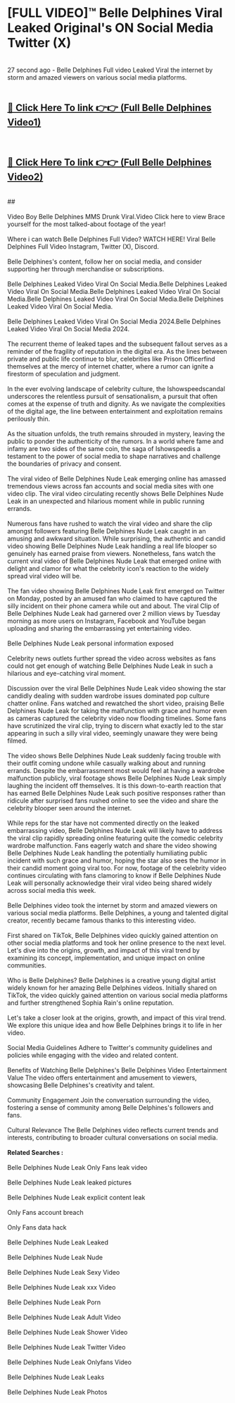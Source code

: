 # [FULL VIDEO]™ Belle Delphines Viral Leaked Original's ON Social Media Twitter (X) <br>
<br>
27 second ago - Belle Delphines Full video Leaked Viral the internet by storm and amazed viewers on various social media platforms.<br>

 <br>

##  <a href="https://play.123hd.live?title=Full Belle_Delphines&ref=git">🔴 Click Here To link 👉👉 (Full Belle Delphines Video1)</a><br>
  <br>

##  <a href="https://play.123hd.live?title=Full Belle_Delphines&ref=git">🔴 Click Here To link 👉👉 (Full Belle Delphines Video2)</a><br>
  <br>
  ##


  <br>

  <br>
Video Boy Belle Delphines MMS Drunk Viral.Video Click here to view Brace yourself for the most talked-about footage of the year!
<br><br>
Where i can watch Belle Delphines Full Video? WATCH HERE! Viral Belle Delphines Full Video Instagram, Twitter (X), Discord.
<br><br>
Belle Delphines's content, follow her on social media, and consider supporting her through merchandise or subscriptions.
<br><br>
Belle Delphines Leaked Video Viral On Social Media.Belle Delphines Leaked Video Viral On Social Media.Belle Delphines Leaked Video Viral On Social Media.Belle Delphines Leaked Video Viral On Social Media.Belle Delphines Leaked Video Viral On Social Media.
<br><br>
Belle Delphines Leaked Video Viral On Social Media 2024.Belle Delphines Leaked Video Viral On Social Media 2024.
<br><br>
The recurrent theme of leaked tapes and the subsequent fallout serves as a reminder of the fragility of reputation in the digital era. As the lines between private and public life continue to blur, celebrities like Prison Officerfind themselves at the mercy of internet chatter, where a rumor can ignite a firestorm of speculation and judgment.
<br><br>
In the ever evolving landscape of celebrity culture, the Ishowspeedscandal underscores the relentless pursuit of sensationalism, a pursuit that often comes at the expense of truth and dignity. As we navigate the complexities of the digital age, the line between entertainment and exploitation remains perilously thin.
<br><br>
As the situation unfolds, the truth remains shrouded in mystery, leaving the public to ponder the authenticity of the rumors. In a world where fame and infamy are two sides of the same coin, the saga of Ishowspeedis a testament to the power of social media to shape narratives and challenge the boundaries of privacy and consent.
<br><br>
The viral video of Belle Delphines Nude Leak emerging online has amassed tremendous views across fan accounts and social media sites with one video clip. The viral video circulating recently shows Belle Delphines Nude Leak in an unexpected and hilarious moment while in public running errands.
<br><br>
Numerous fans have rushed to watch the viral video and share the clip amongst followers featuring Belle Delphines Nude Leak caught in an amusing and awkward situation. While surprising, the authentic and candid video showing Belle Delphines Nude Leak handling a real life blooper so genuinely has earned praise from viewers. Nonetheless, fans watch the current viral video of Belle Delphines Nude Leak that emerged online with delight and clamor for what the celebrity icon's reaction to the widely spread viral video will be.
<br><br>
The fan video showing Belle Delphines Nude Leak first emerged on Twitter on Monday, posted by an amused fan who claimed to have captured the silly incident on their phone camera while out and about. The viral Clip of Belle Delphines Nude Leak had garnered over 2 million views by Tuesday morning as more users on Instagram, Facebook and YouTube began uploading and sharing the embarrassing yet entertaining video.
<br><br>
Belle Delphines Nude Leak personal information exposed
<br><br>
Celebrity news outlets further spread the video across websites as fans could not get enough of watching Belle Delphines Nude Leak in such a hilarious and eye-catching viral moment.
<br><br>
Discussion over the viral Belle Delphines Nude Leak video showing the star candidly dealing with sudden wardrobe issues dominated pop culture chatter online. Fans watched and rewatched the short video, praising Belle Delphines Nude Leak for taking the malfunction with grace and humor even as cameras captured the celebrity video now flooding timelines. Some fans have scrutinized the viral clip, trying to discern what exactly led to the star appearing in such a silly viral video, seemingly unaware they were being filmed.
<br><br>
The video shows Belle Delphines Nude Leak suddenly facing trouble with their outfit coming undone while casually walking about and running errands. Despite the embarrassment most would feel at having a wardrobe malfunction publicly, viral footage shows Belle Delphines Nude Leak simply laughing the incident off themselves. It is this down-to-earth reaction that has earned Belle Delphines Nude Leak such positive responses rather than ridicule after surprised fans rushed online to see the video and share the celebrity blooper seen around the internet.
<br><br>
While reps for the star have not commented directly on the leaked embarrassing video, Belle Delphines Nude Leak will likely have to address the viral clip rapidly spreading online featuring quite the comedic celebrity wardrobe malfunction. Fans eagerly watch and share the video showing Belle Delphines Nude Leak handling the potentially humiliating public incident with such grace and humor, hoping the star also sees the humor in their candid moment going viral too. For now, footage of the celebrity video continues circulating with fans clamoring to know if Belle Delphines Nude Leak will personally acknowledge their viral video being shared widely across social media this week.
<br><br>
Belle Delphines video took the internet by storm and amazed viewers on various social media platforms. Belle Delphines, a young and talented digital creator, recently became famous thanks to this interesting video.
<br><br>
First shared on TikTok, Belle Delphines video quickly gained attention on other social media platforms and took her online presence to the next level. Let's dive into the origins, growth, and impact of this viral trend by examining its concept, implementation, and unique impact on online communities.
<br><br>
Who is Belle Delphines? Belle Delphines is a creative young digital artist widely known for her amazing Belle Delphines videos. Initially shared on TikTok, the video quickly gained attention on various social media platforms and further strengthened Sophia Rain's online reputation.
<br><br>
Let's take a closer look at the origins, growth, and impact of this viral trend. We explore this unique idea and how Belle Delphines brings it to life in her video.
<br><br>
Social Media Guidelines Adhere to Twitter's community guidelines and policies while engaging with the video and related content.
<br><br>
Benefits of Watching Belle Delphines's Belle Delphines Video Entertainment Value The video offers entertainment and amusement to viewers, showcasing Belle Delphines's creativity and talent.
<br><br>
Community Engagement Join the conversation surrounding the video, fostering a sense of community among Belle Delphines's followers and fans.
<br><br>
Cultural Relevance The Belle Delphines video reflects current trends and interests, contributing to broader cultural conversations on social media.
<br><br>
<strong>Related Searches :</strong>
<br><br>
Belle Delphines Nude Leak Only Fans leak video
<br><br>
Belle Delphines Nude Leak leaked pictures
<br><br>
Belle Delphines Nude Leak explicit content leak
<br><br>
Only Fans account breach
<br><br>
Only Fans data hack
<br><br>
Belle Delphines Nude Leak Leaked
<br><br>
Belle Delphines Nude Leak Nude
<br><br>
Belle Delphines Nude Leak Sexy Video
<br><br>
Belle Delphines Nude Leak xxx Video
<br><br>
Belle Delphines Nude Leak Porn
<br><br>
Belle Delphines Nude Leak Adult Video
<br><br>
Belle Delphines Nude Leak Shower Video
<br><br>
Belle Delphines Nude Leak Twitter Video
<br><br>
Belle Delphines Nude Leak Onlyfans Video
<br><br>
Belle Delphines Nude Leak Leaks
<br><br>
Belle Delphines Nude Leak Photos